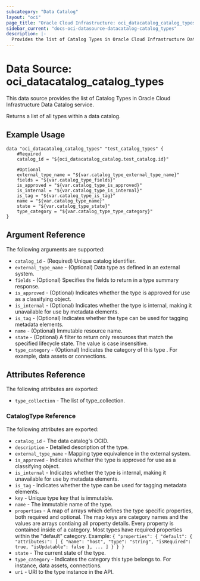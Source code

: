 ```yaml
---
subcategory: "Data Catalog"
layout: "oci"
page_title: "Oracle Cloud Infrastructure: oci_datacatalog_catalog_types"
sidebar_current: "docs-oci-datasource-datacatalog-catalog_types"
description: |-
  Provides the list of Catalog Types in Oracle Cloud Infrastructure Data Catalog service
---
```


# Data Source: oci_datacatalog_catalog_types
This data source provides the list of Catalog Types in Oracle Cloud Infrastructure Data Catalog service.

Returns a list of all types within a data catalog.

## Example Usage

```hcl
data "oci_datacatalog_catalog_types" "test_catalog_types" {
	#Required
	catalog_id = "${oci_datacatalog_catalog.test_catalog.id}"

	#Optional
	external_type_name = "${var.catalog_type_external_type_name}"
	fields = "${var.catalog_type_fields}"
	is_approved = "${var.catalog_type_is_approved}"
	is_internal = "${var.catalog_type_is_internal}"
	is_tag = "${var.catalog_type_is_tag}"
	name = "${var.catalog_type_name}"
	state = "${var.catalog_type_state}"
	type_category = "${var.catalog_type_type_category}"
}
```

## Argument Reference

The following arguments are supported:

* `catalog_id` - (Required) Unique catalog identifier.
* `external_type_name` - (Optional) Data type as defined in an external system.
* `fields` - (Optional) Specifies the fields to return in a type summary response. 
* `is_approved` - (Optional) Indicates whether the type is approved for use as a classifying object.
* `is_internal` - (Optional) Indicates whether the type is internal, making it unavailable for use by metadata elements.
* `is_tag` - (Optional) Indicates whether the type can be used for tagging metadata elements.
* `name` - (Optional) Immutable resource name.
* `state` - (Optional) A filter to return only resources that match the specified lifecycle state. The value is case insensitive.
* `type_category` - (Optional) Indicates the category of this type . For example, data assets or connections.


## Attributes Reference

The following attributes are exported:

* `type_collection` - The list of type_collection.

### CatalogType Reference

The following attributes are exported:

* `catalog_id` - The data catalog's OCID.
* `description` - Detailed description of the type.
* `external_type_name` - Mapping type equivalence in the external system.
* `is_approved` - Indicates whether the type is approved for use as a classifying object.
* `is_internal` - Indicates whether the type is internal, making it unavailable for use by metadata elements.
* `is_tag` - Indicates whether the type can be used for tagging metadata elements.
* `key` - Unique type key that is immutable.
* `name` - The immutable name of the type.
* `properties` - A map of arrays which defines the type specific properties, both required and optional. The map keys are category names and the values are arrays contiaing all property details. Every property is contained inside of a category. Most types have required properties within the "default" category. Example: `{ "properties": { "default": { "attributes:": [ { "name": "host", "type": "string", "isRequired": true, "isUpdatable": false }, ... ] } } }` 
* `state` - The current state of the type.
* `type_category` - Indicates the category this type belongs to. For instance, data assets, connections.
* `uri` - URI to the type instance in the API.

